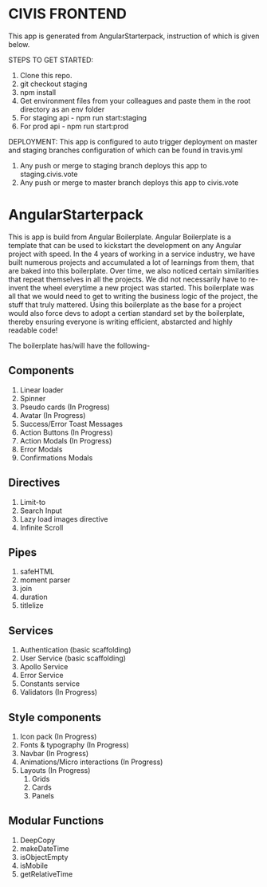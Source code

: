 # CIVIS FRONTEND

This app is generated from AngularStarterpack, instruction of which is given below.

STEPS TO GET STARTED:
1. Clone this repo.
2. git checkout staging
3. npm install
4. Get environment files from your colleagues and paste them in the root directory as an env folder
5. For staging api - npm run start:staging
6. For prod api - npm run start:prod

DEPLOYMENT:
This app is configured to auto trigger deployment on master and staging branches configuration of which can be found in travis.yml
1. Any push or merge to staging branch deploys this app to staging.civis.vote
2. Any push or merge to master branch deploys this app to civis.vote


# AngularStarterpack

This is app is build from Angular Boilerplate. Angular Boilerplate is a template that can be used to kickstart the development on any Angular project with speed. In the 4 years of working in a service industry, we have built numerous projects and accumulated a lot of learnings from them, that are baked into this boilerplate. Over time, we also noticed certain similarities that repeat themselves in all the projects. We did not necessarily have to re-invent the wheel everytime a new project was started. This boilerplate was all that we would need to get to writing the business logic of the project, the stuff that truly mattered. Using this boilerplate as the base for a project would also force devs to adopt a certian standard set by the boilerplate, thereby ensuring everyone is writing efficient, abstarcted and highly readable code!

The boilerplate has/will have the following- 

## Components

1. Linear loader
2. Spinner
3. Pseudo cards (In Progress)
4. Avatar (In Progress)
5. Success/Error Toast Messages
6. Action Buttons (In Progress)
7. Action Modals (In Progress)
8. Error Modals
9. Confirmations Modals

## Directives

1. Limit-to 
2. Search Input 
3. Lazy load images directive 
4. Infinite Scroll 

## Pipes

1. safeHTML 
2. moment parser 
3. join 
4. duration 
5. titlelize 

## Services

1. Authentication (basic scaffolding)
2. User Service (basic scaffolding)
3. Apollo Service
4. Error Service
5. Constants service
6. Validators (In Progress)

## Style components

1. Icon pack (In Progress)
2. Fonts & typography (In Progress)
3. Navbar (In Progress)
4. Animations/Micro interactions (In Progress)
5. Layouts (In Progress)
    1. Grids
    2. Cards
    3. Panels

## Modular Functions

1. DeepCopy 
2. makeDateTime 
3. isObjectEmpty
4. isMobile 
5. getRelativeTime
